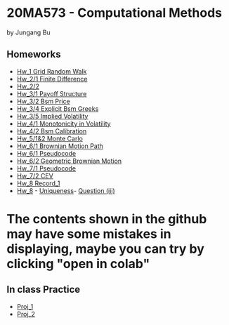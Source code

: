 # 20MA573 - Computational Methods
by Jungang Bu

## Homeworks
- [Hw_1 Grid Random Walk](src/hw1_grid_random_walk.ipynb)
- [Hw_2/1 Finite Difference](src/Hw2_finite_difference.ipynb)
- [Hw_2/2](src/Hw2_pdf.ipynb)
- [Hw_3/1 Payoff Structure](src/Hw3_payoff_structure_of_option_combinations.ipynb)
- [Hw_3/2 Bsm Price](src/Hw3_bsm_price_change.ipynb)
- [Hw_3/4 Explicit Bsm Greeks](src/Hw3_Explicit_bsm_greeks.ipynb)
- [Hw_3/5 Implied Volatility](src/Hw3_implied_volatility.ipynb)
- [Hw_4/1 Monotonicity in Volatility](src/Hw4_Monotonicity_in_volatility.ipynb)
- [Hw_4/2 Bsm Calibration](src/Hw4_BSM_Calibration.ipynb)
- [Hw_5/1&2 Monte Carlo](src/Hw5_Monte_Carlo.ipynb)
- [Hw_6/1 Brownian Motion Path](src/Hw6_BM1D.ipynb)
- [Hw_6/1 Pseudocode](src/Hw6_Pseudocode.pdf)
- [Hw_6/2 Geometric Brownian Motion](src/Hw6_Geometric_Brownian_Motion.ipynb)
- [Hw_7/1 Pseudocode](src/Hw7_Pseudocode.pdf)
- [Hw_7/2 CEV](src/Hw7_CEV.ipynb)
- [Hw_8 Record_1](src/Hw8_1.ipynb)
- [Hw_8](src/Hw8_2.ipynb) - [Uniqueness](src/Uniqueness.pdf)- [Question (iii)](src/(iii).pdf)




# The contents shown in the github may have some mistakes in displaying, maybe you can try by clicking "open in colab"

## In class Practice
- [Proj_1](src/Project_1.ipynb)
- [Proj_2](src/Project_2.ipynb)
